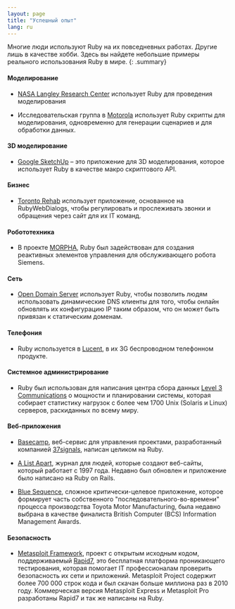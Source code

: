 ```yaml
---
layout: page
title: "Успешный опыт"
lang: ru
---
```


Многие люди используют Ruby на их повседневных работах. Другие лишь в
качестве хобби. Здесь вы найдете небольшие примеры реального
использования Ruby в мире.
{: .summary}

#### Моделирование

* [NASA Langley Research Center][1] использует Ruby для проведения
  моделирования

* Исследовательская группа в [Motorola][2] использует Ruby скрипты для
  моделирования, одновременно для генерации сценариев и для обработки
  данных.

#### 3D моделирование

* [Google SketchUp][3] – это приложение для 3D моделирования, которое
  использует Ruby в качестве макро скриптового API.

#### Бизнес

* [Toronto Rehab][4] использует приложение, основанное на
  RubyWebDialogs, чтобы регулировать и прослеживать звонки и обращения
  через сайт для их IT команд.

#### Робототехника

* В проекте [MORPHA][5], Ruby был задействован для создания реактивных
  элементов управления для обслуживающего робота Siemens.

#### Сеть

* [Open Domain Server][6] использует Ruby, чтобы позволить людям
  использовать динамические DNS клиенты для того, чтобы онлайн обновлять
  их конфигурацию IP таким образом, что он может быть привязан к
  статическим доменам.

#### Телефония

* Ruby используется в [Lucent][7], в их 3G беспроводном телефонном
  продукте.

#### Системное администрирование

* Ruby был использован для написания центра сбора данных [Level 3
  Communications][8] о мощности и планировании системы, которая собирает
  статистику нагрузок с более чем 1700 Unix (Solaris и Linux) серверов,
  раскиданных по всему миру.

#### Веб-приложения

* [Basecamp][9], веб-сервис для управления проектами, разработанный
  компанией [37signals][10], написан целиком на Ruby.

* [A List Apart][11], журнал для людей, которые создают веб-сайты,
  который работает с 1997 года. Недавно был обновлен и приложение было
  написано на Ruby on Rails.

* [Blue Sequence][12], сложное критически-целевое приложение, которое
  формирует часть собственного "последовательного-во-времени" процесса
  производства Toyota Motor Manufacturing, была недавно выбрана в
  качестве финалиста British Computer (BCS) Information Management Awards.

#### Безопасность

* [Metasploit Framework][metasploit], проект с открытым исходным кодом,
  поддерживаемый [Rapid7][rapid7], это бесплатная платформа проникающего
  тестирования,
  которая помогает IT профессионалам проверить безопасность их сети и
  приложений. Metasploit Project содержит более 700 000 строк кода и был
  скачан больше миллиона раз в 2010 году.
  Коммерческая версия Metasploit Express и Metasploit Pro разработаны Rapid7
  и так же написаны на Ruby.



[1]: http://www.larc.nasa.gov/
[2]: http://www.motorola.com
[3]: http://www.sketchup.com/
[4]: http://www.torontorehab.com/
[5]: http://www.morpha.de/php_e/index.php3
[6]: http://ods.org/
[7]: http://www.lucent.com/
[8]: http://www.level3.com/
[9]: http://www.basecamphq.com
[10]: http://www.37signals.com
[11]: http://www.alistapart.com
[12]: http://www.bluefountain.com/supply-chain-management/
[metasploit]: http://www.metasploit.com
[rapid7]: http://www.rapid7.com
